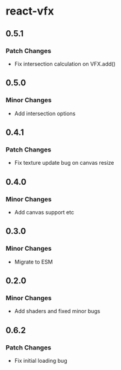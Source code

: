# react-vfx

## 0.5.1

### Patch Changes

-   Fix intersection calculation on VFX.add()

## 0.5.0

### Minor Changes

-   Add intersection options

## 0.4.1

### Patch Changes

-   Fix texture update bug on canvas resize

## 0.4.0

### Minor Changes

-   Add canvas support etc

## 0.3.0

### Minor Changes

-   Migrate to ESM

## 0.2.0

### Minor Changes

-   Add shaders and fixed minor bugs

## 0.6.2

### Patch Changes

-   Fix initial loading bug
